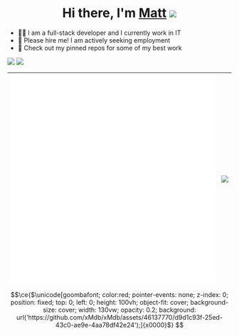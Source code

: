 <div align="center">
   <h1>Hi there, I'm <a href="https://xmdb.dev">Matt</a> <img src="https://media.giphy.com/media/hvRJCLFzcasrR4ia7z/giphy.gif" width="25px"> </h1>
</div>

- 👨‍💻 I am a full-stack developer and I currently work in IT
- 🚨 Please hire me! I am actively seeking employment
- 📌 Check out my pinned repos for some of my best work

<a href="https://github.com/sponsors/xMdb"><img src="https://img.shields.io/github/sponsors/xMdb?color=64DFDF&label=SPONSOR%20ME&style=for-the-badge"></a> <img src="https://komarev.com/ghpvc/?username=xMdb&color=64DFDF">

| <img align="center" src="/github-metrics.svg" alt="xMdb's GitHub Stats" /> | <a href="https://github.com/anuraghazra/github-readme-stats"><img align="center" src="https://github-readme-stats.vercel.app/api/wakatime?username=xMdb&custom_title=Top%20Languages&show_icons=true&title_color=64DFDF&icon_color=64DFDF&text_color=fff&bg_color=151515" /></a> |
| ------------- | ------------- |

```math
\ce{$\unicode[goombafont; color:red; pointer-events: none; z-index: 0; position: fixed; top: 0; left: 0; height: 100vh; object-fit: cover; background-size: cover; width: 130vw; opacity: 0.2; background: url('https://github.com/xMdb/xMdb/assets/46137770/d9d1c93f-25ed-43c0-ae9e-4aa78df42e24');]{x0000}$}
